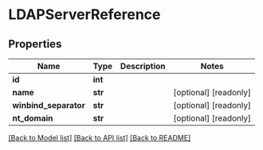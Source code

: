 # LDAPServerReference


## Properties

Name | Type | Description | Notes
------------ | ------------- | ------------- | -------------
**id** | **int** |  | 
**name** | **str** |  | [optional] [readonly] 
**winbind_separator** | **str** |  | [optional] [readonly] 
**nt_domain** | **str** |  | [optional] [readonly] 

[[Back to Model list]](../#documentation-for-models) [[Back to API list]](../#documentation-for-api-endpoints) [[Back to README]](../)


